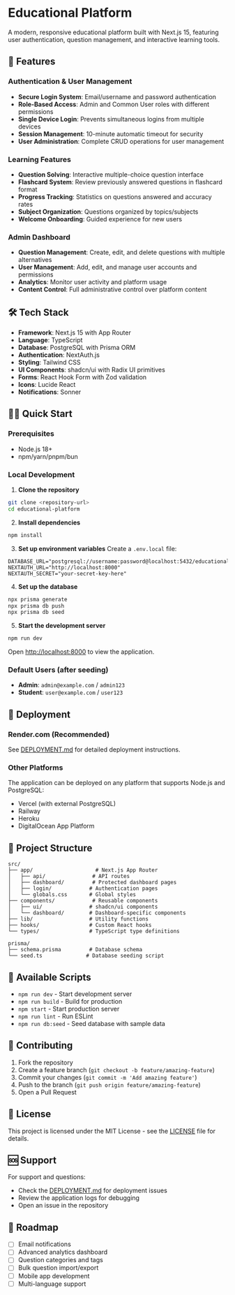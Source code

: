 # Educational Platform

A modern, responsive educational platform built with Next.js 15, featuring user authentication, question management, and interactive learning tools.

## 🚀 Features

### Authentication & User Management
- **Secure Login System**: Email/username and password authentication
- **Role-Based Access**: Admin and Common User roles with different permissions
- **Single Device Login**: Prevents simultaneous logins from multiple devices
- **Session Management**: 10-minute automatic timeout for security
- **User Administration**: Complete CRUD operations for user management

### Learning Features
- **Question Solving**: Interactive multiple-choice question interface
- **Flashcard System**: Review previously answered questions in flashcard format
- **Progress Tracking**: Statistics on questions answered and accuracy rates
- **Subject Organization**: Questions organized by topics/subjects
- **Welcome Onboarding**: Guided experience for new users

### Admin Dashboard
- **Question Management**: Create, edit, and delete questions with multiple alternatives
- **User Management**: Add, edit, and manage user accounts and permissions
- **Analytics**: Monitor user activity and platform usage
- **Content Control**: Full administrative control over platform content

## 🛠️ Tech Stack

- **Framework**: Next.js 15 with App Router
- **Language**: TypeScript
- **Database**: PostgreSQL with Prisma ORM
- **Authentication**: NextAuth.js
- **Styling**: Tailwind CSS
- **UI Components**: shadcn/ui with Radix UI primitives
- **Forms**: React Hook Form with Zod validation
- **Icons**: Lucide React
- **Notifications**: Sonner

## 🏃‍♂️ Quick Start

### Prerequisites
- Node.js 18+ 
- npm/yarn/pnpm/bun

### Local Development

1. **Clone the repository**
```bash
git clone <repository-url>
cd educational-platform
```

2. **Install dependencies**
```bash
npm install
```

3. **Set up environment variables**
Create a `.env.local` file:
```env
DATABASE_URL="postgresql://username:password@localhost:5432/educational_platform"
NEXTAUTH_URL="http://localhost:8000"
NEXTAUTH_SECRET="your-secret-key-here"
```

4. **Set up the database**
```bash
npx prisma generate
npx prisma db push
npx prisma db seed
```

5. **Start the development server**
```bash
npm run dev
```

Open [http://localhost:8000](http://localhost:8000) to view the application.

### Default Users (after seeding)
- **Admin**: `admin@example.com` / `admin123`
- **Student**: `user@example.com` / `user123`

## 🚀 Deployment

### Render.com (Recommended)
See [DEPLOYMENT.md](./DEPLOYMENT.md) for detailed deployment instructions.

### Other Platforms
The application can be deployed on any platform that supports Node.js and PostgreSQL:
- Vercel (with external PostgreSQL)
- Railway
- Heroku
- DigitalOcean App Platform

## 📁 Project Structure

```
src/
├── app/                    # Next.js App Router
│   ├── api/               # API routes
│   ├── dashboard/         # Protected dashboard pages
│   ├── login/            # Authentication pages
│   └── globals.css       # Global styles
├── components/            # Reusable components
│   ├── ui/               # shadcn/ui components
│   └── dashboard/        # Dashboard-specific components
├── lib/                  # Utility functions
├── hooks/                # Custom React hooks
└── types/                # TypeScript type definitions

prisma/
├── schema.prisma         # Database schema
└── seed.ts              # Database seeding script
```

## 🔧 Available Scripts

- `npm run dev` - Start development server
- `npm run build` - Build for production
- `npm start` - Start production server
- `npm run lint` - Run ESLint
- `npm run db:seed` - Seed database with sample data

## 🤝 Contributing

1. Fork the repository
2. Create a feature branch (`git checkout -b feature/amazing-feature`)
3. Commit your changes (`git commit -m 'Add amazing feature'`)
4. Push to the branch (`git push origin feature/amazing-feature`)
5. Open a Pull Request

## 📝 License

This project is licensed under the MIT License - see the [LICENSE](LICENSE) file for details.

## 🆘 Support

For support and questions:
- Check the [DEPLOYMENT.md](./DEPLOYMENT.md) for deployment issues
- Review the application logs for debugging
- Open an issue in the repository

## 🎯 Roadmap

- [ ] Email notifications
- [ ] Advanced analytics dashboard
- [ ] Question categories and tags
- [ ] Bulk question import/export
- [ ] Mobile app development
- [ ] Multi-language support
